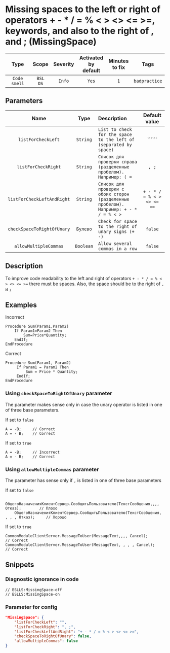 # Missing spaces to the left or right of operators + - * / = % < > <> <= >=, keywords, and also to the right of , and ; (MissingSpace)

Type | Scope | Severity | Activated<br>by default | Minutes<br>to fix | Tags
:-: | :-: | :-: | :-: | :-: | :-:
`Code smell` | `BSL`<br>`OS` | `Info` | `Yes` | `1` | `badpractice`

## Parameters

Name | Type | Description | Default value
:-: | :-: | :-- | :-:
`listForCheckLeft` | `String` | `List to check for the space to the left of (separated by space)` | ``````
`listForCheckRight` | `String` | `Список для проверки справа (разделенные пробелом). Например: ( =` | `, ;`
`listForCheckLeftAndRight` | `String` | `Список для проверки с обоих сторон (разделенные пробелом). Например: + - * / = % < >` | `+ - * / = % < > <> <= >=`
`checkSpaceToRightOfUnary` | `Булево` | `Check for space to the right of unary signs (+ -)` | `false`
`allowMultipleCommas` | `Boolean` | `Allow several commas in a row` | `false`

<!-- Блоки выше заполняются автоматически, не трогать -->

## Description

To improve code readability to the left and right of operators `+ - * / = % < > <> <= >=` there must be spaces. Also, the space should be to the right of `,` и `;`

## Examples

Incorrect

```bsl
Procedure Sum(Param1,Param2)
    If Param1=Param2 Then
        Sum=Price*Quantity;
    EndIf;
EndProcedure
```

Correct

```bsl
Procedure Sum(Param1, Param2)
     If Param1 = Param2 Then
         Sum = Price * Quantity;
     EndIf;
EndProcedure
```

### Using `checkSpaceToRightOfUnary` parameter

The parameter makes sense only in case the unary operator is listed in one of three base parameters.

If set to `false`

```bsl
А = -B;     // Correct
А = - B;    // Correct
```

If set to `true`

```bsl
А = -B;     // Incorrect
А = - B;    // Correct
```

### Using `allowMultipleCommas` parameter

The parameter has sense only if `,` is listed in one of three base parameters

If set to `false`

```bsl
    ОбщегоНазначенияКлиентСервер.СообщитьПользователю(ТекстСообщения,,,, Отказ);        // Плохо
    ОбщегоНазначенияКлиентСервер.СообщитьПользователю(ТекстСообщения, , , , Отказ);     // Хорошо
```

If set to `true`

```bsl
CommonModuleClientServer.MessageToUser(MessageText,,,, Cancel);        // Correct
CommonModuleClientServer.MessageToUser(MessageText, , , , Cancel);     // Correct
```

## Snippets

<!-- Блоки ниже заполняются автоматически, не трогать -->

### Diagnostic ignorance in code

```bsl
// BSLLS:MissingSpace-off
// BSLLS:MissingSpace-on
```

### Parameter for config

```json
"MissingSpace": {
    "listForCheckLeft": "",
    "listForCheckRight": ", ;",
    "listForCheckLeftAndRight": "+ - * / = % < > <> <= >=",
    "checkSpaceToRightOfUnary": false,
    "allowMultipleCommas": false
}
```
